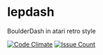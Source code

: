 # lepdash
BoulderDash in atari retro style


[![Code Climate](https://codeclimate.com/github/leprosy/lepdash/badges/gpa.svg)](https://codeclimate.com/github/leprosy/lepdash)
[![Issue Count](https://codeclimate.com/github/leprosy/lepdash/badges/issue_count.svg)](https://codeclimate.com/github/leprosy/lepdash)
